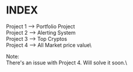 # INDEX

Project 1 --> Portfolio Project\
Project 2 --> Alerting System\
Project 3 --> Top Cryptos\
Project 4 --> All Market price value\

Note:\
There's an issue with Project 4. Will solve it soon.\   